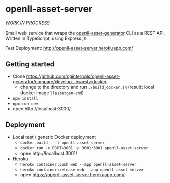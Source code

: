 # openll-asset-server

*WORK IN PROGRESS*

Small web service that wraps the [openll-asset-generator](https://github.com/cginternals/openll-asset-generator) CLI as a REST API. Written in TypeScript, using Express.js.

Test Deployment: http://openll-asset-server.herokuapp.com/

## Getting started
* Clone https://github.com/cginternals/openll-asset-generator/compare/develop...bwasty:docker
  - change to the directory and run `./build_docker.sh` (result: local docker image `llassetgen-cmd`)
* `npm install`
* `npm run dev`
* open http://localhost:3000/

## Deployment
* Local test / generic Docker deployment
    * `docker build . -t openll-asset-server`
    * `docker run -e PORT=3001 -p 3001:3001 openll-asset-server`
    * open http://localhost:3001/
* Heroku
    * `heroku container:push web --app openll-asset-server`
    * `heroku container:release web --app openll-asset-server`
    * open https://openll-asset-server.herokuapp.com/

